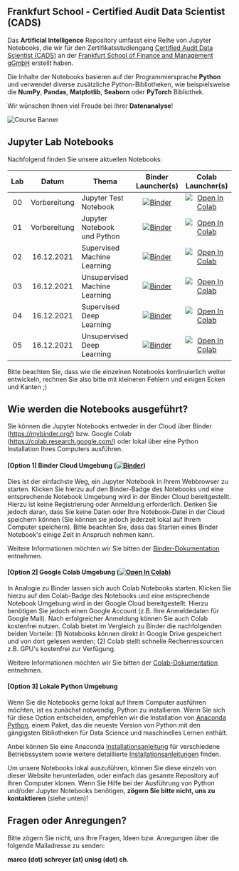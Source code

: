 ## Frankfurt School - Certified Audit Data Scientist (CADS)

Das **Artificial Intelligence** Repository umfasst eine Reihe von Jupyter Notebooks, die wir für den Zertifikatsstudiengang [Certified Audit Data Scientist (CADS)](https://execed.frankfurt-school.de/home/individuals/compliance-forensics-audit/zertifikatsstudiengang-certified-audit-data-scientist) an der [Frankfurt School of Finance and Management gGmbH](https://www.frankfurt-school.de/) erstellt haben. 

Die Inhalte der Notebooks basieren auf der Programmiersprache **Python** und verwendet diverse zusätzliche Python-Bibliotheken, wie beispielsweise die **NumPy**, **Pandas**, **Matplotlib**, **Seaborn** oder **PyTorch** Bibliothek. 

Wir wünschen Ihnen viel Freude bei Ihrer **Datenanalyse**!

![Course Banner](https://github.com/GitiHubi/CADS/blob/main/banner.png)

## Jupyter Lab Notebooks

Nachfolgend finden Sie unsere aktuellen Notebooks: 

| Lab | Datum        |Thema                                                  | Binder Launcher(s) | Colab Launcher(s) |
|:---:|:------------:|-------------------------------------------------------|:--------:|:--------:|
|  00 | Vorbereitung | Jupyter Test Notebook                                 | [![Binder](https://mybinder.org/badge_logo.svg)](https://mybinder.org/v2/gh/GitiHubi/CADS/main?filepath=lab_00%2F/lab_00.ipynb) | [![Open In Colab](https://colab.research.google.com/assets/colab-badge.svg)](https://colab.research.google.com/github/GitiHubi/CADS/blob/main/lab_00/lab_00.ipynb)|
|  01 | Vorbereitung | Jupyter Notebook und Python                           | [![Binder](https://mybinder.org/badge_logo.svg)](https://mybinder.org/v2/gh/GitiHubi/CADS/main?filepath=lab_01%2F/lab_01.ipynb) | [![Open In Colab](https://colab.research.google.com/assets/colab-badge.svg)](https://colab.research.google.com/github/GitiHubi/CADS/blob/main/lab_01/lab_01.ipynb)|
|  02 | 16.12.2021 | Supervised Machine Learning | [![Binder](https://mybinder.org/badge_logo.svg)](https://mybinder.org/v2/gh/GitiHubi/CADS/main?filepath=lab_02%2F/lab_02.ipynb) | [![Open In Colab](https://colab.research.google.com/assets/colab-badge.svg)](https://colab.research.google.com/github/GitiHubi/CADS/blob/main/lab_02/lab_02.ipynb)|
|  03 | 16.12.2021 | Unsupervised Machine Learning | [![Binder](https://mybinder.org/badge_logo.svg)](https://mybinder.org/v2/gh/GitiHubi/CADS/main?filepath=lab_03%2F/lab_03.ipynb) | [![Open In Colab](https://colab.research.google.com/assets/colab-badge.svg)](https://colab.research.google.com/github/GitiHubi/CADS/blob/main/lab_03/lab_03.ipynb)|
|  04 | 16.12.2021 | Supervised Deep Learning | [![Binder](https://mybinder.org/badge_logo.svg)](https://mybinder.org/v2/gh/GitiHubi/CADS/main?filepath=lab_04%2F/lab_04.ipynb) | [![Open In Colab](https://colab.research.google.com/assets/colab-badge.svg)](https://colab.research.google.com/github/GitiHubi/CADS/blob/main/lab_04/colab_04.ipynb)|
|  05 | 16.12.2021 | Unsupervised Deep Learning | [![Binder](https://mybinder.org/badge_logo.svg)](https://mybinder.org/v2/gh/GitiHubi/CADS/main?filepath=lab_05%2F/lab_05.ipynb) | [![Open In Colab](https://colab.research.google.com/assets/colab-badge.svg)](https://colab.research.google.com/github/GitiHubi/CADS/blob/main/lab_05/colab_05.ipynb)|

Bitte beachten Sie, dass wie die einzelnen Notebooks kontinuierlich weiter entwickeln, rechnen Sie also bitte mit kleineren Fehlern und einigen Ecken und Kanten ;)

## Wie werden die Notebooks ausgeführt?

Sie können die Jupyter Notebooks entweder in der Cloud über Binder (https://mybinder.org/) bzw. Google Colab (https://colab.research.google.com/) oder lokal über eine Python Installation Ihres Computers ausführen.

#### [Option 1] Binder Cloud Umgebung ([![Binder](https://mybinder.org/badge_logo.svg)](https://mybinder.org/v2/gh/GitiHubi/CFM/main))

Dies ist der einfachste Weg, ein Jupyter Notebook in Ihrem Webbrowser zu starten. Klicken Sie hierzu auf den Binder-Badge des Notebooks und eine entsprechende Notebook Umgebung wird in der Binder Cloud bereitgestellt. Hierzu ist keine Registrierung oder Anmeldung erforderlich. Denken Sie jedoch daran, dass Sie keine Daten oder Ihre Notebook-Datei in der Cloud speichern können (Sie können sie jedoch jederzeit lokal auf Ihrem Computer speichern). Bitte beachten Sie, dass das Starten eines Binder Notebook's einige Zeit in Anspruch nehmen kann. 

Weitere Informationen möchten wir Sie bitten der [Binder-Dokumentation](https://mybinder.readthedocs.io/en/latest/index.html) entnehmen.

#### [Option 2] Google Colab Umgebung ([![Open In Colab](https://colab.research.google.com/assets/colab-badge.svg)](https://colab.research.google.com/github/GitiHubi/CFM/blob/main))

In Analogie zu Binder lassen sich auch Colab Notebooks starten. Klicken Sie hierzu auf den Colab-Badge des Notebooks und eine entsprechende Notebook Umgebung wird in der Google Cloud bereitgestellt. Hierzu benötigen Sie jedoch einen Google Account (z.B. Ihre Anmeldedaten für Google Mail). Nach erfolgreicher Anmeldung können Sie auch Colab kostenfrei nutzen. Colab bietet im Vergleich zu Binder die nachfolgenden beiden Vorteile: (1) Notebooks können direkt in Google Drive gespeichert und von dort gelesen werden; (2) Colab stellt schnelle Rechenressourcen z.B. GPU's kostenfrei zur Verfügung.

Weitere Informationen möchten wir Sie bitten der [Colab-Dokumentation](https://colab.research.google.com) entnehmen.

#### [Option 3] Lokale Python Umgebung

Wenn Sie die Notebooks gerne lokal auf Ihrem Computer ausführen möchten, ist es zunächst notwendig, Python zu installieren. Wenn Sie sich für diese Option entscheiden, empfehlen wir die Installation von [Anaconda Python](https://www.anaconda.com/products/individual), einem Paket, das die neueste Version von Python mit den gängigsten Bibliotheken für Data Science und maschinelles Lernen enthält.

Anbei können Sie eine Anaconda [Installationsanleitung](https://www.anaconda.com/products/individual#Downloads) für verschiedene Betriebssystem sowie weitere detaillierte
[Installationsanleitungen](https://docs.anaconda.com/anaconda/install/) finden. 

Um unsere Notebooks lokal auszuführen, können Sie diese einzeln von dieser Website herunterladen, oder einfach das gesamte Repository auf Ihren Computer klonen. Wenn Sie Hilfe bei der Ausführung von Python und/oder Jupyter Notebooks benötigen, **zögern Sie bitte nicht, uns zu kontaktieren** (siehe unten)!

## Fragen oder Anregungen?

Bitte zögern Sie nicht, uns Ihre Fragen, Ideen bzw. Anregungen über die folgende Mailadresse zu senden:

**marco (dot) schreyer (at) unisg (dot) ch**.

